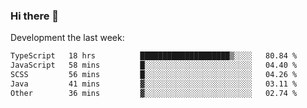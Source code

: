 ### Hi there 👋

Development the last week:
<!--START_SECTION:waka-->

```txt
TypeScript   18 hrs          ████████████████████▒░░░░   80.84 %
JavaScript   58 mins         █░░░░░░░░░░░░░░░░░░░░░░░░   04.40 %
SCSS         56 mins         █░░░░░░░░░░░░░░░░░░░░░░░░   04.26 %
Java         41 mins         ▓░░░░░░░░░░░░░░░░░░░░░░░░   03.11 %
Other        36 mins         ▓░░░░░░░░░░░░░░░░░░░░░░░░   02.74 %
```

<!--END_SECTION:waka-->

<!--
**JASONPANGGO/jasonpanggo** is a ✨ _special_ ✨ repository because its `README.md` (this file) appears on your GitHub profile.

Here are some ideas to get you started:

- 🔭 I’m currently working on ...
- 🌱 I’m currently learning ...
- 👯 I’m looking to collaborate on ...
- 🤔 I’m looking for help with ...
- 💬 Ask me about ...
- 📫 How to reach me: ...
- 😄 Pronouns: ...
- ⚡ Fun fact: ...
-->
